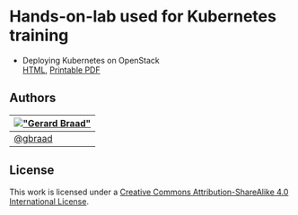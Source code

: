 # Hands-on-lab used for Kubernetes training

  * Deploying Kubernetes on OpenStack  
    [HTML](deploying-Kubernetes-on-OpenStack.html), 
    [Printable PDF](deploying-Kubernetes-on-OpenStack.pdf)


Authors
-------

| [!["Gerard Braad"](http://gravatar.com/avatar/e466994eea3c2a1672564e45aca844d0.png?s=60)](http://gbraad.nl "Gerard Braad <me@gbraad.nl>") |
|---|
| [@gbraad](https://twitter.com/gbraad)  |


License
-------

This work is licensed under a [Creative Commons Attribution-ShareAlike 4.0 International License](http://creativecommons.org/licenses/by-sa/4.0/).
